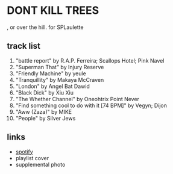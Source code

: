 # DONT KILL TREES

, or over the hill. for SPLaulette

## track list

1. "battle report" by R.A.P. Ferreira; Scallops Hotel; Pink Navel
2. "Superman That" by Injury Reserve
3. "Friendly Machine" by yeule
4. "Tranquillity" by Makaya McCraven
5. "London" by Angel Bat Dawid
6. "Black Dick" by Xiu Xiu
7. "The Whether Channel" by Oneohtrix Point Never
8. "Find something cool to do with it [74 BPM]" by Vegyn; Dijon
9. "Aww (Zaza)" by MIKE
10. "People" by Silver Jews

## links

- [spotify](https://open.spotify.com/playlist/0rIQBX25k9Nnp16r36n5Gc)
- playlist cover
- supplemental photo
